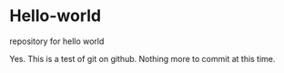 # Hello-world
repository for hello world

Yes. This is a test of git on github. Nothing more to commit at this time.
